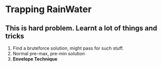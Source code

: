 # Trapping RainWater

## This is hard problem. Learnt a lot of things and tricks

1. Find a bruteforce solution, might pass for such stuff.
2. Normal pre-max, pre-min solution
3. **Envelope Technique**

